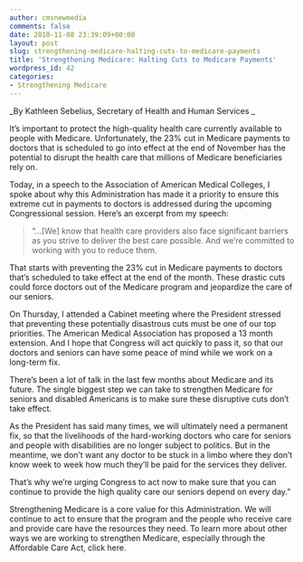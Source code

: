 ```yaml
---
author: cmsnewmedia
comments: false
date: 2010-11-08 23:39:09+00:00
layout: post
slug: strengthening-medicare-halting-cuts-to-medicare-payments
title: 'Strengthening Medicare: Halting Cuts to Medicare Payments'
wordpress_id: 42
categories:
- Strengthening Medicare
---
```


_By Kathleen Sebelius, Secretary of Health and Human Services
_

It’s important to protect the high-quality health care currently available to people with Medicare.  Unfortunately, the 23% cut in Medicare payments to doctors that is scheduled to go into effect at the end of November has the potential to disrupt the health care that millions of Medicare beneficiaries rely on.

Today, in a speech to the Association of American Medical Colleges, I spoke about why this Administration has made it a priority to ensure this extreme cut in payments to doctors is addressed during the upcoming Congressional session. Here’s an excerpt from my speech:


> “…[We] know that health care providers also face significant barriers as you strive to deliver the best care possible.  And we’re committed to working with you to reduce them.

That starts with preventing the 23% cut in Medicare payments to doctors that’s scheduled to take effect at the end of the month. These drastic cuts could force doctors out of the Medicare program and jeopardize the care of our seniors.

On Thursday, I attended a Cabinet meeting where the President stressed that preventing these potentially disastrous cuts must be one of our top priorities. The American Medical Association has proposed a 13 month extension.  And I hope that Congress will act quickly to pass it, so that our doctors and seniors can have some peace of mind while we work on a long-term fix.

There’s been a lot of talk in the last few months about Medicare and its future. The single biggest step we can take to strengthen Medicare for seniors and disabled Americans is to make sure these disruptive cuts don’t take effect.

As the President has said many times, we will ultimately need a permanent fix, so that the livelihoods of the hard-working doctors who care for seniors and people with disabilities are no longer subject to politics. But in the meantime, we don’t want any doctor to be stuck in a limbo where they don’t know week to week how much they’ll be paid for the services they deliver.

That’s why we’re urging Congress to act now to make sure that you can continue to provide the high quality care our seniors depend on every day.”


Strengthening Medicare is a core value for this Administration. We will continue to act to ensure that the program and the people who receive care and provide care have the resources they need. To learn more about other ways we are working to strengthen Medicare, especially through the Affordable Care Act, click here.
